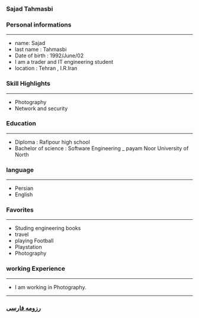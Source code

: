 
### Sajad Tahmasbi


### Personal informations

---
+ name: Sajad
+ last name : Tahmasbi
+ Date of birth : 1992/June/02
+ I am a trader and IT engineering student
+ location : Tehran , I.R.Iran


### Skill Highlights

---
+ Photography
+ Network and security


### Education

---
+ Diploma : Rafipour high school
+ Bachelor of science : Software Engineering
_ payam Noor University of North 

### language

---
+ Persian
+ English

### Favorites

---
+ Studing engineering books
+ travel 
+ playing Football
+ Playstation
+ Photography

### working Experience

---
+ I am working in Photography.




--- 
### [رزومه فارسی](resume-fa.md)
